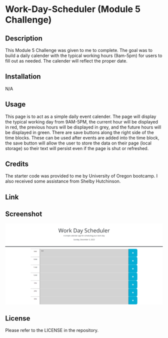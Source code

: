 # Work-Day-Scheduler (Module 5 Challenge)

## Description

This Module 5 Challenge was given to me to complete. The goal was to build a daily calender with the typical working hours (9am-5pm) for users to fill out as needed. The calender will reflect the proper date.

## Installation

N/A

## Usage

This page is to act as a simple daily event calender. The page will display the typical working day from 9AM-5PM, the current hour will be displayed in red, the previous hours will be displayed in grey, and the future hours will be displayed in green. There are save buttons along the right side of the time blocks. These can be used after events are added into the time block, the save button will allow the user to store the data on their page (local storage) so their text will persist even if the page is shut or refreshed. 
## Credits

The starter code was provided to me by University of Oregon bootcamp. I also received some assistance from Shelby Hutchinson. 

## Link

## Screenshot

<img src="./assets/module-5-screenshot.png">

## License

Please refer to the LICENSE in the repository.